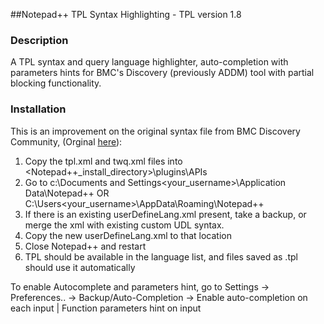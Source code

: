##Notepad++ TPL Syntax Highlighting - TPL version 1.8

### Description

A TPL syntax and query language highlighter, auto-completion with parameters hints for BMC's Discovery (previously ADDM) tool with partial blocking functionality.

### Installation

This is an improvement on the original syntax file from BMC Discovery Community, (Orginal [here](https://communities.bmc.com/communities/docs/DOC-20540/version/1)):

1. Copy the tpl.xml and twq.xml files into <Notepad++_install_directory>\plugins\APIs
2. Go to c:\Documents and Settings\<your_username>\Application Data\Notepad++ OR C:\Users\<your_username>\AppData\Roaming\Notepad++
3. If there is an existing userDefineLang.xml present, take a backup, or merge the xml with existing custom UDL syntax.
4. Copy the new userDefineLang.xml to that location
5. Close Notepad++ and restart
6. TPL should be available in the language list, and files saved as .tpl should use it automatically

To enable Autocomplete and parameters hint, go to Settings -> Preferences.. -> Backup/Auto-Completion -> Enable auto-completion on each input | Function parameters hint on input
